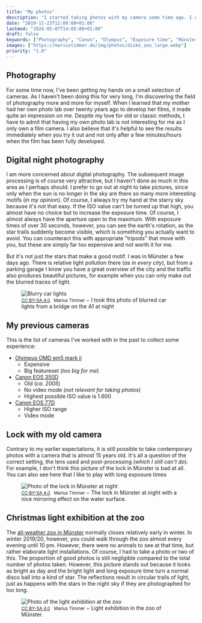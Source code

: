 ```yaml
---
title: "My photos"
description: "I started taking photos with my camera some time ago. I could spend more time taking my photos but here I wanted to show you the results of what I've done so far."
date: "2019-11-23T12:00:00+01:00"
lastmod: "2024-05-07T14:05:00+01:00"
draft: false
keywords: ["Photography", "Canon", "Olympus", "Exposure time", "Münster"]
images: ["https://mariustimmer.de/img/photos/disko_zoo_large.webp"]
priority: "1.0"
---
```


## Photography
For some time now, I've been getting my hands on a small selection of cameras.
As I haven't been doing this for very long, I'm discovering the field
of photography more and more for myself. When I learned that my mother
had her own photo lab over twenty years ago to develop her films, it made
quite an impression on me. Despite my love for old or classic methods, I
have to admit that having my own photo lab is not interesting for me as
I only own a film camera. I also believe that it's helpful to see the
results immediately when you try it out and not only after a few minutes/hours
when the film has been fully developed.

## Digital night photography
I am more concerned about digital photography. The subsequent image processing
is of course very attractive, but I haven't done as much in this area as I
perhaps should. I prefer to go out at night to take pictures, since only when
the sun is no longer in the sky are there so many more interesting motifs
(_in my opinion_). Of course, I always try my hand at the starry sky because
it's not that easy. If the ISO value can't be turned up that high, you almost
have no choice but to increase the exposure time. Of course, I almost always
have the aperture open to the maximum. With exposure times of over 30 seconds,
however, you can see the earth's rotation, as the star trails suddenly become
visible, which is something you actually want to avoid. You can counteract
this with appropriate "tripods" that move with you, but these are simply
far too expensive and not worth it for me.

But it's not just the stars that make a good motif. I was in Münster a few
days ago. There is relative light pollution there (_as in every city_), but
from a parking garage I know you have a great overview of the city and the
traffic also produces beautiful pictures, for example when you can only
make out the blurred traces of light.

<figure vocab="https://schema.org/" typeof="Photograph">
    <img
        alt="Blurry car lights"
        srcset="/img/photos/autobahn_small.webp  480w,
                /img/photos/autobahn_medium.webp 960w,
                /img/photos/autobahn_large.webp  1920w"
        src="/img/photos/autobahn.webp"
        copyright="cc-by Marius Timmer"
        />
    <figcaption>
        <small>
            <a href="https://creativecommons.org/licenses/by-sa/4.0/" rel="license">CC BY-SA 4.0</a>
            &nbsp;
            <span property="copyrightHolder">Marius Timmer</span>
        </small>
        &minus;
        <span property="abstract">I took this photo of blurred car lights from a bridge on the A1 at night</span>
    </figcaption>
</figure>


## My previous cameras
This is the list of cameras I've worked with in the past to collect some experience:

 - [Olympus OMD em5 mark ii](https://www.olympus.de/site/de/c/cameras/om_d_system_cameras/om_d/e_m5_mark_ii/index.html)
    - Expensive
    - Big featureset (_too big for me_)
 - [Canon EOS 350D](https://de.wikipedia.org/wiki/Canon_EOS_350D)
    - Old (_ca. 2005_)
    - No video mode (_not relevant for taking photos_)
    - Highest possible ISO value is 1.600
 - [Canon EOS 77D](https://de.wikipedia.org/wiki/Canon_EOS_77D)
    - Higher ISO range
    - Video mode

## Lock with my old camera
Contrary to my earlier expectations, it is still possible to take contemporary
photos with a camera that is almost 15 years old. It's all a question of
the correct setting, the lens used and post-processing (_which I still
can't do_). For example, I don't think this picture of the lock in Münster
is bad at all. You can also see here that I like to play with long exposure
times

<figure vocab="https://schema.org/" typeof="Photograph">
    <img
        alt="Photo of the lock in Münster at night"
        srcset="/img/photos/hafen_small.webp   480w,
                /img/photos/hafen_medium.webp  960w,
                /img/photos/hafen_large.webp   1920w"
        src="/img/photos/hafen.webp"
        copyright="cc-by Marius Timmer"
        />
    <figcaption>
        <small>
            <a href="https://creativecommons.org/licenses/by-sa/4.0/" rel="license">CC BY-SA 4.0</a>
            &nbsp;
            <span property="copyrightHolder">Marius Timmer</span>
        </small>
        &minus;
        <span property="abstract">The lock in Münster at night with a nice mirroring effect on the water surface.</span>
    </figcaption>
</figure>


## Christmas light exhibition at the zoo
The [all-weather zoo in Münster](https://www.allwetterzoo.de/) normally closes
relatively early in winter. In winter 2019/20, however, you could walk through
the zoo almost every evening until 10 pm. However, there were no animals to
see at that time, but rather elaborate light installations. Of course, I had
to take a photo or two of this. The proportion of good photos is still
negligible compared to the total number of photos taken. However, this
picture stands out because it looks as bright as day and the bright
light and long exposure time turn a normal disco ball into a kind of star.
The reflections result in circular trails of light, just as happens with
the stars in the night sky if they are photographed for too long.

<figure vocab="https://schema.org/" typeof="Photograph">
    <img
        alt="Photo of the light exhibition at the zoo"
        srcset="/img/photos/disko_zoo_small.webp  480w,
                /img/photos/disko_zoo_medium.webp 960w,
                /img/photos/disko_zoo_large.webp  1920w"
        src="/img/photos/disko_zoo.webp"
        copyright="cc-by Marius Timmer"
        />
    <figcaption>
        <small>
            <a href="https://creativecommons.org/licenses/by-sa/4.0/" rel="license">CC BY-SA 4.0</a>
            &nbsp;
            <span property="copyrightHolder">Marius Timmer</span>
        </small>
        &minus;
        <span property="abstract">Light exhibition in the zoo of Münster.</span>
    </figcaption>
</figure>
